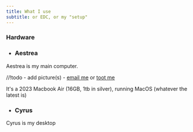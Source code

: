 ```yaml
---
title: What I use
subtitle: or EDC, or my "setup"
---
```


### Hardware

- ### Aestrea

Aestrea is my main computer.

//!todo - add picture(s) - [email me](mailto:la@laker.gay) or [toot me](https://social.lol/@la) 

It's a 2023 Macbook Air (16GB, 1tb in silver), running MacOS (whatever the latest is)

- ### Cyrus

Cyrus is my desktop